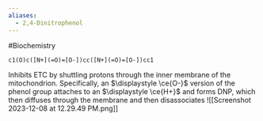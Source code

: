 ```yaml
---
aliases:
  - 2,4-Dinitrophenol
---
```

#Biochemistry 
```smiles
c1(O)c([N+](=O)=[O-])cc([N+](=O)=[O-])cc1
```
Inhibits ETC by shuttling protons through the inner membrane of the mitochondrion. Specifically, an $\displaystyle \ce{O-}$ version of the phenol group attaches to an $\displaystyle \ce{H+}$ and forms DNP, which then diffuses through the membrane and then disassociates
![[Screenshot 2023-12-08 at 12.29.49 PM.png]]